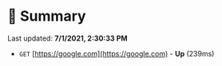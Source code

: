# 📖 Summary
Last updated: **7/1/2021, 2:30:33 PM**

- `GET` [https://google.com](https://google.com) - **Up** (239ms)
